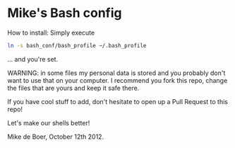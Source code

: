 Mike's Bash config
==================

How to install: Simply execute
```bash
ln -s bash_conf/bash_profile ~/.bash_profile
```
... and you're set.

WARNING: in some files my personal data is stored and you probably don't want to use that on your computer. I recommend you fork this repo, change the files that are yours and keep it safe there.


If you have cool stuff to add, don't hesitate to open up a Pull Request to this repo!

Let's make our shells better!

Mike de Boer, October 12th 2012.